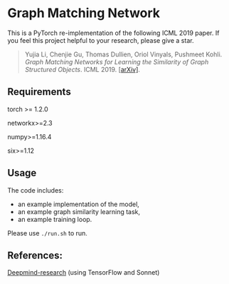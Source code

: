 # Graph Matching Network

This is a PyTorch re-implementation of the following ICML 2019 paper. If you feel this project helpful to your research, please give a star.

> Yujia Li, Chenjie Gu, Thomas Dullien, Oriol Vinyals, Pushmeet Kohli. *Graph Matching Networks for Learning the Similarity of Graph Structured Objects*. ICML 2019. [[arXiv\]](https://arxiv.org/abs/1904.12787).

## Requirements

torch >= 1.2.0

networkx>=2.3  

numpy>=1.16.4  

six>=1.12

## Usage

The code includes:

- an example implementation of the model,
- an example graph similarity learning task,
- an example training loop.


Please use `./run.sh` to run.

## References:

[Deepmind-research](https://github.com/deepmind/deepmind-research/tree/master/graph_matching_networks) (using TensorFlow and Sonnet)
